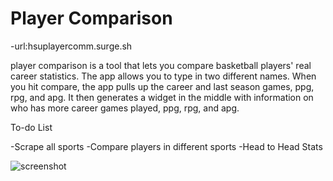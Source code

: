# Player Comparison

-url:hsuplayercomm.surge.sh

player comparison is a tool that lets you compare basketball players' real career statistics.  The app allows you to type in two different names.  When you hit compare, the app pulls up the career and last season games, ppg, rpg, and apg.  It then generates a widget in the middle with information on who has more career games played, ppg, rpg, and apg.

To-do List

-Scrape all sports
-Compare players in different sports
-Head to Head Stats

![screenshot](./README/screenShotpng?raw=true)
